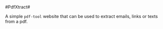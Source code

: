 #PdfXtract#

A simple `pdf-tool` website that can be used to extract emails, links or texts from a pdf.
